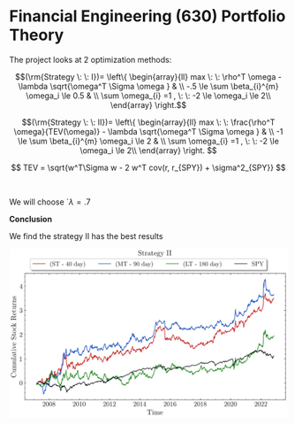 # Financial Engineering (630) Portfolio Theory

The project looks at 2 optimization methods: 


```math
(\rm{Strategy \: \: I})=   \left\{
\begin{array}{ll}
      max \:  \: \rho^T \omega - \lambda \sqrt{\omega^T \Sigma \omega } & \\
      -.5 \le \sum \beta_{i}^{m} \omega_i \le 0.5 & \\
      \sum \omega_{i} =1 , \: \: -2 \le \omega_i  \le 2\\
\end{array} 
\right.
```

```math
(\rm{Strategy \: \: II})=   \left\{
\begin{array}{ll}
      max \:  \: \frac{\rho^T \omega}{TEV(\omega)} - \lambda \sqrt{\omega^T \Sigma \omega } & \\
      -1 \le \sum \beta_{i}^{m} \omega_i \le 2 & \\
      \sum \omega_{i} =1 , \: \: -2 \le \omega_i  \le 2\\
\end{array} 
\right. 
```


```math
 TEV = \sqrt{w^T\Sigma w - 2 w^T cov(r, r_{SPY}) + \sigma^2_{SPY}} 
```

<br/>

We will choose  `$\lambda = .7$

**Conclusion**

We find the strategy II has the best results

![plot](https://raw.githubusercontent.com/Riley25/FE-630/main/plots/Compare_Trends_II_lambda_7.jpg?raw=true)

